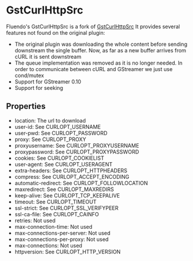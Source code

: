 # GstCurlHttpSrc

Fluendo's  GstCurlHttpSrc is a fork of [GstCurlHttpSrc](https://github.com/bbc/gst-curlhttpsrc)
It provides several features not found on the original plugin:

* The original plugin was downloading the whole content before sending downstream the single buffer.
  Now, as far as a new buffer arrives from cURL it is sent downstream
* The queue implementation was removed as it is no longer needed. In order to communicate
  between cURL and GStreamer we just use cond/mutex
* Support for GStreamer 0.10
* Support for seeking

## Properties
* location: The url to download
* user-id: See CURLOPT_USERNAME
* user-pwd: See CURLOPT_PASSWORD
* proxy: See CURLOPT_PROXY
* proxyusername: See CURLOPT_PROXYUSERNAME
* proxypassword: See CURLOPT_PROXYPASSWORD
* cookies: See CURLOPT_COOKIELIST
* user-agent: See CURLOPT_USERAGENT 
* extra-headers: See CURLOPT_HTTPHEADERS
* compress: See CURLOPT_ACCEPT_ENCODING
* automatic-redirect: See CURLOPT_FOLLOWLOCATION
* maxredirect: See CURLOPT_MAXREDIRS
* keep-alive: See CURLOPT_TCP_KEEPALIVE
* timeout: See CURLOPT_TIMEOUT
* ssl-strict: See CURLOPT_SSL_VERIFYPEER
* ssl-ca-file: See CURLOPT_CAINFO
* retries: Not used
* max-connection-time: Not used
* max-connections-per-server: Not used
* max-connections-per-proxy: Not used
* max-connections: Not used
* httpversion: See CURLOPT_HTTP_VERSION
